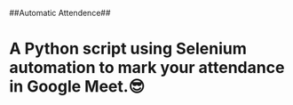 ##Automatic Attendence##

# A Python script using Selenium automation to mark your attendance in Google Meet.😎
